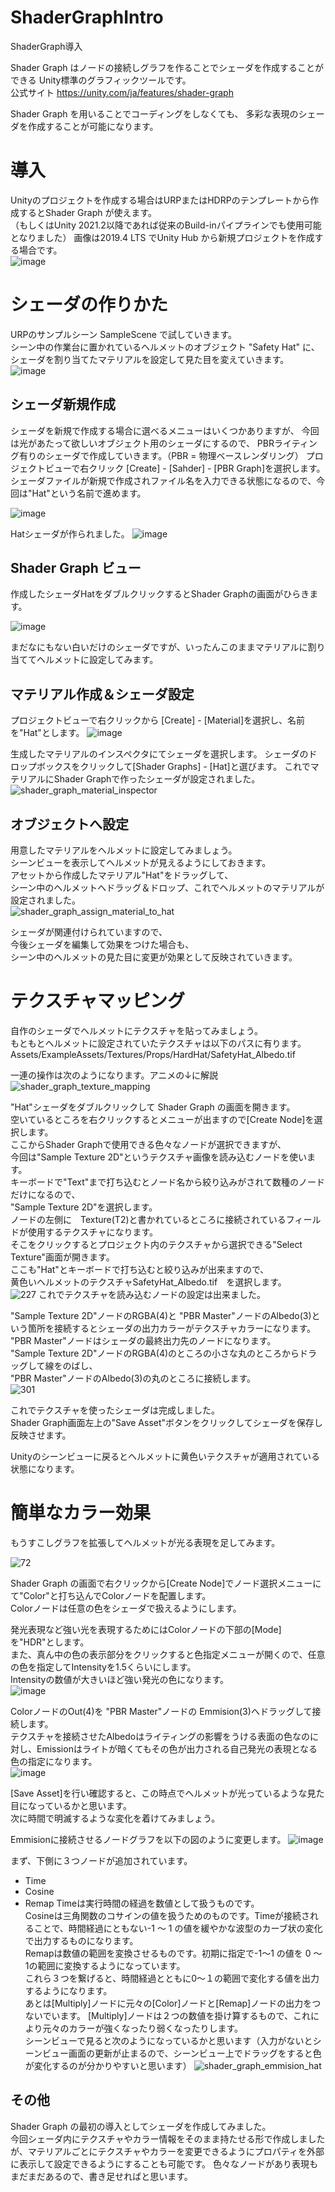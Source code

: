 # ShaderGraphIntro
ShaderGraph導入

Shader Graph はノードの接続しグラフを作ることでシェーダを作成することができる
Unity標準のグラフィックツールです。  
公式サイト https://unity.com/ja/features/shader-graph

Shader Graph を用いることでコーディングをしなくても、 
多彩な表現のシェーダを作成することが可能になります。  

# 導入
Unityのプロジェクトを作成する場合はURPまたはHDRPのテンプレートから作成するとShader Graph が使えます。  
（もしくはUnity 2021.2以降であれば従来のBuild-inパイプラインでも使用可能となりました）
画像は2019.4 LTS でUnity Hub から新規プロジェクトを作成する場合です。  
![image](https://user-images.githubusercontent.com/1992059/168628228-20773d83-c55a-4e53-833d-78e5f05e76ad.png)

# シェーダの作りかた

URPのサンプルシーン SampleScene で試していきます。  
シーン中の作業台に置かれているヘルメットのオブジェクト "Safety Hat" に、シェーダを割り当てたマテリアルを設定して見た目を変えていきます。  
![image](https://user-images.githubusercontent.com/1992059/168699568-49a8fd15-00f4-4d82-8aa8-62998ed18dd3.png)

## シェーダ新規作成 
シェーダを新規で作成する場合に選べるメニューはいくつかありますが、
今回は光があたって欲しいオブジェクト用のシェーダにするので、
PBRライティング有りのシェーダで作成していきます。（PBR = 物理ベースレンダリング）
プロジェクトビューで右クリック [Create] - [Sahder] - [PBR Graph]を選択します。  
シェーダファイルが新規で作成されファイル名を入力できる状態になるので、今回は"Hat"という名前で進めます。  

![image](https://user-images.githubusercontent.com/1992059/168700442-5643952b-7f2e-47d4-9a0b-f3307c9a1826.png)

Hatシェーダが作られました。
![image](https://user-images.githubusercontent.com/1992059/168700532-8c3e5dc7-1b91-4ef4-9dde-7868f096e887.png)

## Shader Graph ビュー

作成したシェーダHatをダブルクリックするとShader Graphの画面がひらきます。

![image](https://user-images.githubusercontent.com/1992059/168700684-35535051-5b93-465e-8d56-b0ebed9ab3ce.png)

まだなにもない白いだけのシェーダですが、いったんこのままマテリアルに割り当ててヘルメットに設定してみます。

## マテリアル作成＆シェーダ設定

プロジェクトビューで右クリックから [Create] - [Material]を選択し、名前を"Hat"とします。
![image](https://user-images.githubusercontent.com/1992059/168699080-aa95933d-ef0a-431f-a2e1-1733627a88d2.png)

生成したマテリアルのインスペクタにてシェーダを選択します。
シェーダのドロップボックスをクリックして[Shader Graphs] - [Hat]と選びます。
これでマテリアルにShader Graphで作ったシェーダが設定されました。
![shader_graph_material_inspector](https://user-images.githubusercontent.com/1992059/169107556-2ca0e99f-42a3-4665-8250-37428a1f2f1c.gif)

## オブジェクトへ設定

用意したマテリアルをヘルメットに設定してみましょう。  
シーンビューを表示してヘルメットが見えるようにしておきます。  
アセットから作成したマテリアル"Hat"をドラッグして、  
シーン中のヘルメットへドラッグ＆ドロップ、これでヘルメットのマテリアルが設定されました。  
![shader_graph_assign_material_to_hat](https://user-images.githubusercontent.com/1992059/169108327-a089d905-b71c-4ea7-ae49-e888b19f2825.gif)

シェーダが関連付けられていますので、  
今後シェーダを編集して効果をつけた場合も、  
シーン中のヘルメットの見た目に変更が効果として反映されていきます。  

# テクスチャマッピング

自作のシェーダでヘルメットにテクスチャを貼ってみましょう。  
もともとヘルメットに設定されていたテクスチャは以下のパスに有ります。  
Assets/ExampleAssets/Textures/Props/HardHat/SafetyHat_Albedo.tif  

一連の操作は次のようになります。アニメの↓に解説  
![shader_graph_texture_mapping](https://user-images.githubusercontent.com/1992059/169172842-b9816a3f-ad83-4717-9cbe-2c4ca4932a91.gif)

"Hat"シェーダをダブルクリックして Shader Graph の画面を開きます。  
空いているところを右クリックするとメニューが出ますので[Create Node]を選択します。  
ここからShader Graphで使用できる色々なノードが選択できますが、  
今回は"Sample Texture 2D"というテクスチャ画像を読み込むノードを使います。  
キーボードで"Text"まで打ち込むとノード名から絞り込みがされて数種のノードだけになるので、　　  
"Sample Texture 2D"を選択します。  
ノードの左側に　Texture(T2)と書かれているところに接続されているフィールドが使用するテクスチャになります。  
そこをクリックするとプロジェクト内のテクスチャから選択できる"Select Texture"画面が開きます。  
ここも"Hat"とキーボードで打ち込むと絞り込みが出来ますので、  
黄色いヘルメットのテクスチャSafetyHat_Albedo.tif　を選択します。  
![227](https://user-images.githubusercontent.com/1992059/169174246-70ce3a8b-0bdb-4d8d-9cd4-6aefe22eb1a7.png)
これでテクスチャを読み込むノードの設定は出来ました。  

"Sample Texture 2D"ノードのRGBA(4)と "PBR Master"ノードのAlbedo(3)という箇所を接続するとシェーダの出力カラーがテクスチャカラーになります。  
"PBR Master"ノードはシェーダの最終出力先のノードになります。  
"Sample Texture 2D"ノードのRGBA(4)のところの小さな丸のところからドラッグして線をのばし、  
"PBR Master"ノードのAlbedo(3)の丸のところに接続します。  
![301](https://user-images.githubusercontent.com/1992059/169174542-d4eb29fe-dd2f-48ea-9eb0-1d538523d0fa.png)

これでテクスチャを使ったシェーダは完成しました。  
Shader Graph画面左上の"Save Asset"ボタンをクリックしてシェーダを保存し反映させます。  

Unityのシーンビューに戻るとヘルメットに黄色いテクスチャが適用されている状態になります。  


# 簡単なカラー効果

もうすこしグラフを拡張してヘルメットが光る表現を足してみます。

![72](https://user-images.githubusercontent.com/1992059/169214149-fab08406-a2ff-40dd-a1de-af81fe3cbe88.png)

Shader Graph の画面で右クリックから[Create Node]でノード選択メニューにて"Color"と打ち込んでColorノードを配置します。  
Colorノードは任意の色をシェーダで扱えるようにします。  

発光表現など強い光を表現するためにはColorノードの下部の[Mode] を"HDR"とします。  
また、真ん中の色の表示部分をクリックすると色指定メニューが開くので、任意の色を指定してIntensityを1.5くらいにします。  
Intensityの数値が大きいほど強い発光の色になります。  
![image](https://user-images.githubusercontent.com/1992059/169210933-cf8a885c-1acc-4a9e-937c-65828bc27e6c.png)

ColorノードのOut(4)を "PBR Master"ノードの Emmision(3)へドラッグして接続します。    
テクスチャを接続させたAlbedoはライティングの影響をうける表面の色なのに対し、Emissionはライトが暗くてもその色が出力される自己発光の表現となる色の指定になります。  
![image](https://user-images.githubusercontent.com/1992059/169210561-4291ea4a-9444-4a85-bb37-8578d6bd9523.png)

[Save Asset]を行い確認すると、この時点でヘルメットが光っているような見た目になっているかと思います。  
次に時間で明滅するような変化を着けてみましょう。  

Emmisionに接続させるノードグラフを以下の図のように変更します。
![image](https://user-images.githubusercontent.com/1992059/169212104-4f020324-a0c6-4e77-9cb8-1c44cf3ef5cb.png)

まず、下側に３つノードが追加されています。
- Time
- Cosine
- Remap
Timeは実行時間の経過を数値として扱うものです。  
Cosineは三角関数のコサインの値を扱うためのものです。Timeが接続されることで、時間経過にともない-1 ～ 1 の値を緩やかな波型のカーブ状の変化で出力するものになります。  
Remapは数値の範囲を変換させるものです。初期に指定で-1～1 の値を 0 ～ 1の範囲に変換するようになっています。  
これら３つを繋げると、時間経過とともに0～１の範囲で変化する値を出力するようになります。   
あとは[Multiply]ノードに元々の[Color]ノードと[Remap]ノードの出力をつないでいます。
[Multiply]ノードは２つの数値を掛け算するもので、これにより元々のカラーが強くなったり弱くなったりします。  
シーンビューで見ると次のようになっているかと思います（入力がないとシーンビュー画面の更新が止まるので、シーンビュー上でドラッグをすると色が変化するのが分かりやすいと思います）
![shader_graph_emmision_hat](https://user-images.githubusercontent.com/1992059/169210320-27f1896e-11bc-4913-b5c1-1fa54f9c7436.gif)

## その他
Shader Graph の最初の導入としてシェーダを作成してみました。  
今回シェーダ内にテクスチャやカラー情報をそのまま持たせる形で作成しましたが、マテリアルごとにテクスチャやカラーを変更できるようにプロパティを外部に表示して設定できるようにすることも可能です。
色々なノードがあり表現もまだまだあるので、書き足せればと思います。